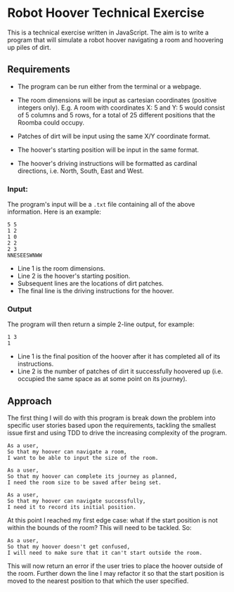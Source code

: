 # Robot Hoover Technical Exercise

This is a technical exercise written in JavaScript. The aim is to write a program that will simulate a robot hoover navigating a room and hoovering up piles of dirt.

## Requirements

- The program can be run either from the terminal or a webpage.

- The room dimensions will be input as cartesian coordinates (positive integers only). E.g. A room with coordinates X: 5 and Y: 5 would consist of 5 columns and 5 rows, for a total of 25 different positions that the Roomba could occupy.

- Patches of dirt will be input using the same X/Y coordinate format.

- The hoover's starting position will be input in the same format.

- The hoover's driving instructions will be formatted as cardinal directions, i.e. North, South, East and West.

### Input:

The program's input will be a `.txt` file containing all of the above information. Here is an example:

```
5 5
1 2
1 0
2 2
2 3
NNESEESWNWW
```
- Line 1 is the room dimensions.
- Line 2 is the hoover's starting position.
- Subsequent lines are the locations of dirt patches.
- The final line is the driving instructions for the hoover.

### Output

The program will then return a simple 2-line output, for example:

```
1 3
1
```
- Line 1 is the final position of the hoover after it has completed all of its instructions.
- Line 2 is the number of patches of dirt it successfully hoovered up (i.e. occupied the same space as at some point on its journey).

## Approach

The first thing I will do with this program is break down the problem into specific user stories based upon the requirements, tackling the smallest issue first and using TDD to drive the increasing complexity of the program.

```
As a user,
So that my hoover can navigate a room,
I want to be able to input the size of the room.
```
```
As a user,
So that my hoover can complete its journey as planned,
I need the room size to be saved after being set.
```
```
As a user,
So that my hoover can navigate successfully,
I need it to record its initial position.
```
At this point I reached my first edge case: what if the start position is not within the bounds of the room? This will need to be tackled. So:
```
As a user,
So that my hoover doesn't get confused,
I will need to make sure that it can't start outside the room.
```
This will now return an error if the user tries to place the hoover outside of the room. Further down the line I may refactor it so that the start position is moved to the nearest position to that which the user specified.

